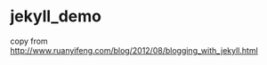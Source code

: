 jekyll_demo
===========

copy from http://www.ruanyifeng.com/blog/2012/08/blogging_with_jekyll.html
